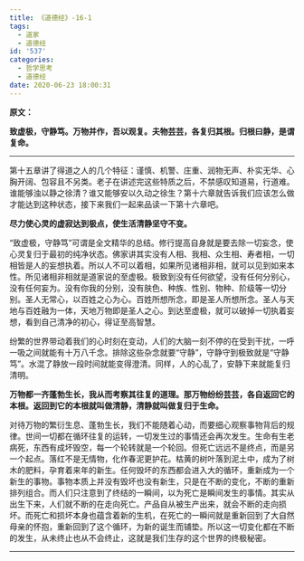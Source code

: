 ```yaml
---
title: 《道德经》-16-1
tags:
  - 道家
  - 道德经
id: '537'
categories:
  - 哲学思考
  - 道德经
date: 2020-06-23 18:00:31
---
```


**原文：**

**致虚极，守静笃。万物并作，吾以观复。夫物芸芸，各复归其根。归根曰静，是谓复命。**
<!-- more -->
* * *

第十五章讲了得道之人的几个特征：谨慎、机警、庄重、润物无声、朴实无华、心胸开阔、包容且不另类。老子在讲述完这些特质之后，不禁感叹知道易，行道难。谁能够浊以静之徐清？谁又能够安以久动之徐生？第十六章就告诉我们应该怎么做才能达到这种状态，接下来我们一起来品读一下第十六章吧。

**尽力使心灵的虚寂达到极点，使生活清静坚守不变。**

“致虚极，守静笃”可谓是全文精华的总结。修行提高自身就是要去除一切妄念，使心灵复归于最初的纯净状态。佛家讲其实没有人相、我相、众生相、寿者相，一切相皆是人的妄想执着。所以人不可以着相，如果所见诸相非相，就可以见到如来本性。所见诸相非相就是道家说的至虚极。极致到没有任何欲望，没有任何分别心，没有任何妄为。没有你我的分别，没有肤色、种族、性别、物种、阶级等一切分别。圣人无常心，以百姓之心为心。百姓所想所念，即是圣人所想所念。圣人与天地与百姓融为一体，天地万物即是圣人之心。到达至虚极，就可以破掉一切执着妄想，看到自己清净的初心，得证至高智慧。

纷繁的世界带动着我们的心时刻在变动，人们的大脑一刻不停的在受到干扰，一呼一吸之间就能有十万八千念。排除这些杂念就要“守静”，守静守到极致就是“守静笃”。水混了静放一段时间就能变得澄清。同样，人的心乱了，安静下来就能复归清明。

**万物都一齐蓬勃生长，我从而考察其往复的道理。那万物纷纷芸芸，各自返回它的本根。返回到它的本根就叫做清静，清静就叫做复归于生命。**

对待万物的繁衍生息、蓬勃生长，我们不能随着心动，而要细心观察事物背后的规律。世间一切都在循环往复的运转，一切发生过的事情还会再次发生。生命有生老病死，东西有成坏毁空，每一个轮转就是一个轮回。但死亡远远不是终点，而是另一个起点。落红不是无情物，化作春泥更护花。枯黄的树叶落到泥土中，成为了树木的肥料，孕育着来年的新生。任何毁坏的东西都会进入大的循环，重新成为一个新生的事物。事物本质上并没有毁坏也没有新生，只是在不断的变化，不断的重新排列组合。而人们只注意到了终结的一瞬间，以为死亡是瞬间发生的事情。其实从出生下来，人们就不断的在走向死亡。产品自从被生产出来，就会不断的走向损坏。而死亡和损坏本身也蕴含着新的生机，在死亡的一瞬间就是重新回到了大自然母亲的怀抱，重新回到了这个循环，为新的诞生而铺垫。所以这一切变化都在不断的发生，从未终止也从不会终止，这就是我们生存的这个世界的终极秘密。

* * *

